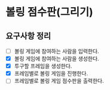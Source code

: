 # 볼링 점수판(그리기)

## 요구사항 정리

- [ ] 볼링 게임에 참여하는 사람을 입력한다.
- [x] 볼링 게임에 참여하는 사람을 생성한다.
- [x] 투구할 프레임을 생성한다.
- [x] 프레임별로 볼링 게임을 진행한다.
- [ ] 프레임별로 볼링 게임 점수판을 출력한다.
